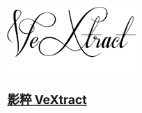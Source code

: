 <a href="https://gitlab.com/T-tour/VeXtract/">
    <img src="rectangle_logo.png" height="150">

# 影粹 VeXtract